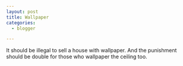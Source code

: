 ```yaml
---
layout: post
title: Wallpaper
categories:
  - blogger

---
```


It should be illegal to sell a house with wallpaper.  And the punishment should be double for those who wallpaper the ceiling too.
